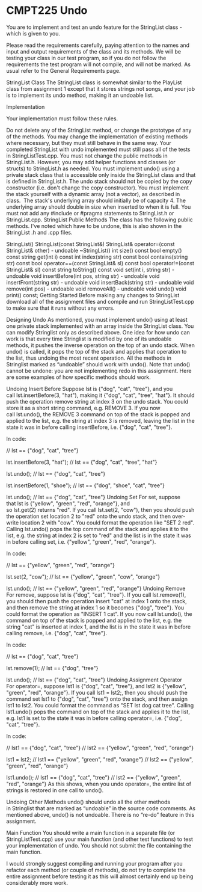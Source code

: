# CMPT225 Undo
You are to implement and test an undo feature for the StringList class - which is given to you.

Please read the requirements carefully, paying attention to the names and input and output requirements of the class and its methods. 
We will be testing your class in our test program, so if you do not follow the requirements the test program will not compile, and will not be marked. As usual refer to the General Requirements page.

StringList Class
The StringList class is somewhat similar to the PlayList class from assignment 1 except that it stores strings not songs, and your job is to implement its undo method, making it an undoable list.

Implementation

Your implementation must follow these rules.

Do not delete any of the StringList method, or change the prototype of any of the methods. You may change the implementation of existing methods where necessary, but they must still behave in the same way. Your completed StringList with undo implemented must still pass all of the tests in StringListTest.cpp.
You must not change the public methods in StringList.h. However, you may add helper functions and classes (or structs) to StringList.h as needed.
You must implement undo() using a private stack class that is accessible only inside the StringList class and that is defined in StringList.h.
The undo stack should not be copied by the copy constructor (i.e. don't change the copy constructor).
You must implement the stack yourself with a dynamic array (not a vector), as described in class. 
The stack's underlying array should initially be of capacity 4. The underlying array should double in size when inserted to when it is full.
You must not add any #include or #pragma statements to StringList.h or StringList.cpp.
StringList Public Methods
The class has the following public methods. I've noted which have to be undone, this is also shown in the StringList .h and .cpp files.

StringList()
StringList(const StringList&)
StringList& operator=(const StringList& other) - undoable
~StringList()
int size() const
bool empty() const
string get(int i) const
int index(string str) const
bool contains(string str) const
bool operator==(const StringList& sl) const
bool operator!=(const StringList& sl) const
string toString() const
void set(int i, string str) - undoable
void insertBefore(int pos, string str) - undoable
void insertFront(string str) - undoable
void insertBack(string str) - undoable
void remove(int pos) - undoable
void removeAll() - undoable
void undo()
void print() const;
Getting Started
Before making any changes to StringList download all of the assignment files and compile and run StringListTest.cpp to make sure that it runs without any errors.

Designing Undo
As mentioned, you must implement undo() using at least one private stack implemented with an array inside the StringList class. You can modify Stringlist only as described above.
One idea for how undo can work is that every time Stringlist is modified by one of its undoable methods, it pushes the inverse operation on the top of an undo stack. When undo() is called, it pops the top of the stack and applies that operation to the list, thus undoing the most recent operation.
All the methods in Stringlist marked as “undoable” should work with undo(). Note that undo() cannot be undone: you are not implementing redo in this assignment.
Here are some examples of how specific methods should work.

Undoing Insert Before
Suppose lst is {"dog", "cat", "tree"}, and you call lst.insertBefore(3, "hat"), making it {"dog", "cat", "tree", "hat"}. It should push the operation remove string at index 3 on the undo stack. You could store it as a short string command, e.g. REMOVE 3. If you now call lst.undo(), the REMOVE 3 command on top of the stack is popped and applied to the list, e.g. the string at index 3 is removed, leaving the list in the state it was in before calling insertBefore, i.e. {"dog", "cat", "tree"}.

In code:

// lst == {"dog", "cat", "tree"}

lst.insertBefore(3, "hat");
// lst == {"dog", "cat", "tree", "hat"}

lst.undo();
// lst == {"dog", "cat", "tree"}

lst.insertBefore(1, "shoe");
// lst == {"dog", "shoe", "cat", "tree"}

lst.undo();
// lst == {"dog", "cat", "tree"}
Undoing Set
For set, suppose that lst is {"yellow", "green", "red", "orange"}, and so lst.get(2) returns "red". If you call lst.set(2, "cow"), then you should push the operation set location 2 to "red" onto the undo stack, and then over-write location 2 with "cow". You could format the operation like "SET 2 red". Calling lst.undo() pops the top command of the stack and applies it to the list, e.g. the string at index 2 is set to "red" and the list is in the state it was in before calling set, i.e. {"yellow", "green", "red", "orange"}.

In code:

// lst == {"yellow", "green", "red", "orange"}

lst.set(2, "cow");
// lst == {"yellow", "green", "cow", "orange"}

lst.undo();
// lst == {"yellow", "green", "red", "orange"}
Undoing Remove
For remove, suppose lst is {"dog", "cat", "tree"}. If you call lst.remove(1), you should then push the operation insert "cat" at index 1 onto the stack, and then remove the string at index 1 so it becomes {"dog", "tree"}. You could format the operation as "INSERT 1 cat". If you now call lst.undo(), the command on top of the stack is popped and applied to the list, e.g. the string "cat" is inserted at index 1, and the list is in the state it was in before calling remove, i.e. {"dog", "cat", "tree"}.

In code:

// lst == {"dog", "cat", "tree"}

lst.remove(1);
// lst == {"dog", "tree"}

lst.undo();
// lst == {"dog", "cat", "tree"}
Undoing Assignment Operator
For operator=, suppose lst1 is {"dog", "cat", "tree"}, and lst2 is {"yellow", "green", "red", "orange"}. If you call lst1 = lst2;, then you should push the command set lst1 to {"dog", "cat", "tree"} onto the stack, and then assign lst1 to lst2. You could format the command as "SET lst dog cat tree". Calling lst1.undo() pops the command on top of the stack and applies it to the list, e.g. lst1 is set to the state it was in before calling operator=, i.e. {"dog", "cat", "tree"}.

In code:

// lst1 == {"dog", "cat", "tree"}
// lst2 == {"yellow", "green", "red", "orange"}

lst1 = lst2;
// lst1 == {"yellow", "green", "red", "orange"}
// lst2 == {"yellow", "green", "red", "orange"}

lst1.undo();
// lst1 == {"dog", "cat", "tree"}
// lst2 == {"yellow", "green", "red", "orange"}
As this shows, when you undo operator=, the entire list of strings is restored in one call to undo().

Undoing Other Methods
undo() should undo all the other methods in Stringlist that are marked as “undoable” in the source code comments. As mentioned above, undo() is not undoable. There is no “re-do” feature in this assignment.

Main Function
You should write a main function in a separate file (or StringListTest.cpp) use your main function (and other test functions) to test your implementation of undo. You should not submit the file containing the main function.

I would strongly suggest compiling and running your program after you refactor each method (or couple of methods), do not try to complete the entire assignment before testing it as this will almost certainly end up being considerably more work.
